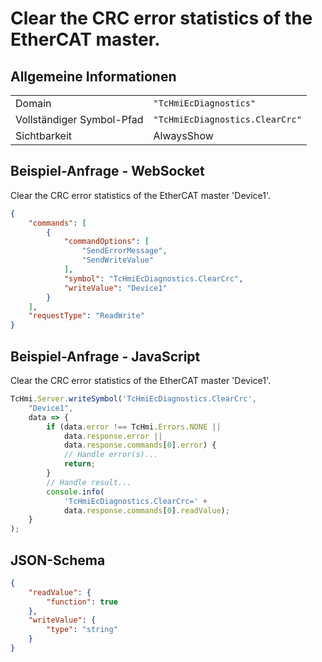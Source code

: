 # Clear the CRC error statistics of the EtherCAT master.

## Allgemeine Informationen

|  |  |
| - | - |
| Domain | `"TcHmiEcDiagnostics"` |
| Vollständiger Symbol-Pfad | `"TcHmiEcDiagnostics.ClearCrc"` |
| Sichtbarkeit | AlwaysShow |

## Beispiel-Anfrage - WebSocket

Clear the CRC error statistics of the EtherCAT master 'Device1'.
```json
{
    "commands": [
        {
            "commandOptions": [
                "SendErrorMessage",
                "SendWriteValue"
            ],
            "symbol": "TcHmiEcDiagnostics.ClearCrc",
            "writeValue": "Device1"
        }
    ],
    "requestType": "ReadWrite"
}
```

## Beispiel-Anfrage - JavaScript

Clear the CRC error statistics of the EtherCAT master 'Device1'.
```javascript
TcHmi.Server.writeSymbol('TcHmiEcDiagnostics.ClearCrc',
    "Device1",
    data => {
        if (data.error !== TcHmi.Errors.NONE ||
            data.response.error ||
            data.response.commands[0].error) {
            // Handle error(s)...
            return;
        }
        // Handle result...
        console.info(
            'TcHmiEcDiagnostics.ClearCrc=' +
            data.response.commands[0].readValue);
    }
);
```

## JSON-Schema

```json
{
    "readValue": {
        "function": true
    },
    "writeValue": {
        "type": "string"
    }
}
```
